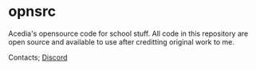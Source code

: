 # opnsrc
Acedia's opensource code for school stuff.
All code in this repository are open source and available to use after creditting original work to me.

Contacts;
[Discord](hhtps://discordapp.com/users/524550742888022047)
